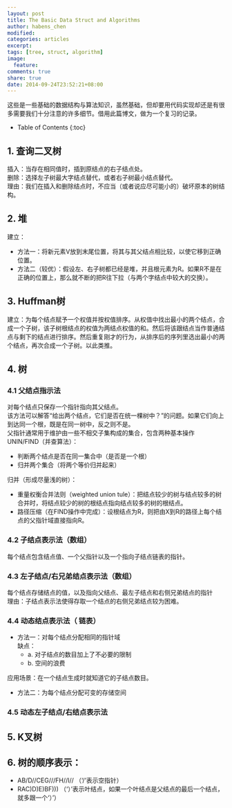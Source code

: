 ```yaml
---
layout: post
title: The Basic Data Struct and Algorithms
author: habens_chen
modified:
categories: articles
excerpt:
tags: [tree, struct, algorithm]
image:
  feature:
comments: true
share: true
date: 2014-09-24T23:52:21+08:00
---
```


这些是一些基础的数据结构与算法知识，虽然基础，但却要用代码实现却还是有很多需要我们十分注意的许多细节。借用此篇博文，做为一个复习的记录。

* Table of Contents
{:toc}

## 1. 查询二叉树

插入：当存在相同值时，插到原结点的右子结点处。<br>
删除：选择左子树最大字结点替代，或者右子树最小结点替代。<br>
理由：我们在插入和删除结点时，不应当（或者说应尽可能小的）破坏原本的树结构。<br>


## 2. 堆

建立：<br>

* 方法一：将新元素V放到末尾位置，将其与其父结点相比较，以使它移到正确位置。<br>
* 方法二（较优）：假设左、右子树都已经是堆，并且根元素为R。如果R不是在正确的位置上，那么就不断的把R往下拉（与两个字结点中较大的交换）。<br>


## 3. Huffman树

建立：为每个结点赋予一个权值并按权值排序。从权值中找出最小的两个结点，合成一个子树，该子树根结点的权值为两结点权值的和。然后将该跟结点当作普通结点与剩下的结点进行排序。然后重复刚才的行为，从排序后的序列里选出最小的两个结点，再次合成一个子树。以此类推。<br>


## 4. 树

### 4.1 父结点指示法

对每个结点只保存一个指针指向其父结点。<br>
该方法可以解答“给出两个结点，它们是否在统一棵树中？”的问题。如果它们向上到达同一个根，既是在同一树中，反之则不是。<br>
父指针通常用于维护由一些不相交子集构成的集合，包含两种基本操作UNIN/FIND（并查算法）：<br>
* 判断两个结点是否在同一集合中（是否是一个根）<br>
* 归并两个集合（将两个等价归并起来）<br>

归并（形成尽量浅的树）：<br>
* 重量权衡合并法则（weighted union tule）：把结点较少的树与结点较多的树合并时，将结点较少的树的根结点指向结点较多的树的根结点。<br>
* 路径压缩（在FIND操作中完成）：设根结点为R，则把由X到R的路径上每个结点的父指针域直接指向R。<br>

### 4.2 子结点表示法（数组）

每个结点包含结点值、一个父指针以及一个指向子结点链表的指针。<br>

### 4.3 左子结点/右兄弟结点表示法（数组）

每个结点存储结点的值，以及指向父结点、最左子结点和右侧兄弟结点的指针<br>
理由：子结点表示法使得存取一个结点的右侧兄弟结点较为困难。<br>

### 4.4 动态结点表示法（ 链表）

* 方法一：对每个结点分配相同的指针域<br>
缺点：<br>
   * a. 对子结点的数目加上了不必要的限制
   * b. 空间的浪费

应用场景：在一个结点生成时就知道它的子结点数目。<br>

* 方法二：为每个结点分配可变的存储空间<br>

### 4.5 动态左子结点/右结点表示法


## 5. K叉树


## 6. 树的顺序表示：

* AB/D//CEG///FH//I// （‘/’表示空指针）<br>
* RAC)D)E)BF))) （‘）’表示叶结点，如果一个叶结点是父结点的最后一个结点，就多跟一个‘）’）
